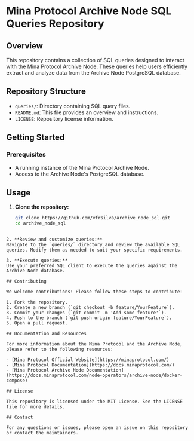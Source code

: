 # Mina Protocol Archive Node SQL Queries Repository

## Overview

This repository contains a collection of SQL queries designed to interact with the Mina Protocol Archive Node. These queries help users efficiently extract and analyze data from the Archive Node PostgreSQL database.

## Repository Structure

- `queries/`: Directory containing SQL query files.
- `README.md`: This file provides an overview and instructions.
- `LICENSE`: Repository license information.

## Getting Started

### Prerequisites

- A running instance of the Mina Protocol Archive Node.
- Access to the Archive Node's PostgreSQL database.

## Usage

1. **Clone the repository:**
   ```sh
   git clone https://github.com/vfrsilva/archive_node_sql.git
   cd archive_node_sql
```

2. **Review and customize queries:**
Navigate to the `queries/` directory and review the available SQL queries. Modify them as needed to suit your specific requirements.
   
3. **Execute queries:**
Use your preferred SQL client to execute the queries against the Archive Node database.   

## Contributing

We welcome contributions! Please follow these steps to contribute:

1. Fork the repository.
2. Create a new branch (`git checkout -b feature/YourFeature`).
3. Commit your changes (`git commit -m 'Add some feature'`).
4. Push to the branch (`git push origin feature/YourFeature`).
5. Open a pull request.

## Documentation and Resources

For more information about the Mina Protocol and the Archive Node, please refer to the following resources:

- [Mina Protocol Official Website](https://minaprotocol.com/)
- [Mina Protocol Documentation](https://docs.minaprotocol.com/)
- [Mina Protocol Archive Node Documentation](https://docs.minaprotocol.com/node-operators/archive-node/docker-compose)

## License

This repository is licensed under the MIT License. See the LICENSE file for more details.

## Contact

For any questions or issues, please open an issue on this repository or contact the maintainers.